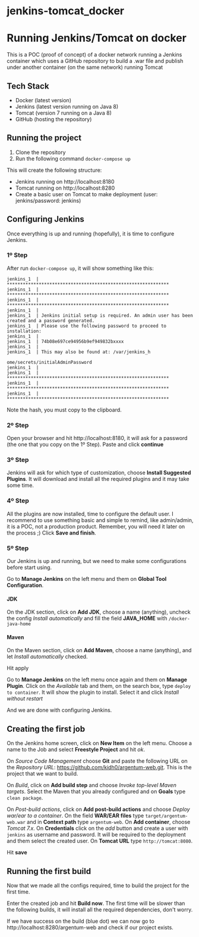 # jenkins-tomcat_docker
# Running Jenkins/Tomcat on docker

This is a POC (proof of concept) of a docker network running a Jenkins container which uses a GitHub repository to build a .war file and publish under another container (on the same network) running Tomcat

## Tech Stack

- Docker (latest version)
- Jenkins (latest version running on Java 8)
- Tomcat (version 7 running on a Java 8)
- GitHub (hosting the repository)

## Running the project

1. Clone the repository
2. Run the following command `docker-compose up`

This will create the following structure:

- Jenkins running on http://localhost:8180
- Tomcat running on http://localhost:8280
- Create a basic user on Tomcat to make deployment (user:
  jenkins/password: jenkins)

## Configuring Jenkins

Once everything is up and running (hopefully), it is time to configure Jenkins.

### 1º Step

After run `docker-compose up`, it will show something like this:

```
jenkins_1  | *************************************************************
jenkins_1  | *************************************************************
jenkins_1  | *************************************************************
jenkins_1  |
jenkins_1  | Jenkins initial setup is required. An admin user has been created and a password generated.
jenkins_1  | Please use the following password to proceed to installation:
jenkins_1  |
jenkins_1  | 74b08e697ce94956b9ef949832bxxxx
jenkins_1  |
jenkins_1  | This may also be found at: /var/jenkins_h

ome/secrets/initialAdminPassword
jenkins_1  |
jenkins_1  | *************************************************************
jenkins_1  | *************************************************************
jenkins_1  | *************************************************************
```

Note the hash, you must copy to the clipboard.

### 2º Step

Open your browser and hit http://localhost:8180, it will ask for a password (the one that you copy on the 1º Step). Paste and click **continue**

### 3º Step

Jenkins will ask for which type of customization, choose **Install Suggested Plugins**. It will download and install all the required plugins and it may take some time.

### 4º Step

All the plugins are now installed, time to configure the default user. I recommend to use something basic and simple to remind, like admin/admin, it is a POC, not a production product. Remember, you will need it later on the process ;)
Click **Save and finish**.

### 5º Step

Our Jenkins is up and running, but we need to make some configurations before start using.

Go to **Manage Jenkins** on the left menu and them on **Global Tool Configuration**.

#### JDK

On the JDK section, click on **Add  JDK**, choose a name (anything), uncheck the config *Install automatically* and fill the field **JAVA_HOME** with `/docker-java-home`

#### Maven

On the Maven section, click on **Add Maven**, choose a name (anything), and let *Install automatically* checked.

Hit apply

Go to **Manage Jenkins** on the left menu once again and them on **Manage Plugin**.
Click on the *Available* tab and them, on the search box, type `deploy to container`. It will show the plugin to install. Select it and click *Install without restart*

And we are done with configuring Jenkins.

## Creating the first job

On the Jenkins home screen, click on **New Item** on the left menu. Choose a name to the Job and select **Freestyle Project** and hit *ok*.

On *Source Code Management* choose **Git** and paste the following URL on the *Repository URL*: https://github.com/kidh0/argentum-web.git. This is the project that we want to build.

On *Build*, click on **Add build step** and choose *Invoke top-level Maven targets*. Select the Maven that you already configured and on **Goals** type `clean package`.

On *Post-build actions*, click on **Add post-build actions** and choose *Deploy war/ear to a container*.
On the field **WAR/EAR files** type `target/argentum-web.war` and in **Context path** type `argentum-web`.
On **Add container**, choose *Tomcat 7.x*.
On **Credentials** click on the *add* button and create a user with `jenkins` as username and password. It will be required to the deployment and them select the created user.
On **Tomcat URL** type `http://tomcat:8080`.

Hit **save**

## Running the first build

Now that we made all the configs required, time to build the project for the first time.

Enter the created job and hit **Build now**. The first time will be slower than the following builds, it will install all the required dependencies, don't worry. 

If we have success on the build (blue dot) we can now go to http://localhost:8280/argentum-web and check if our project exists.
